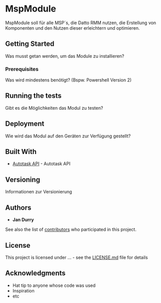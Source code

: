 # MspModule

MspModule soll für alle MSP´s, die Datto RMM nutzen, die Erstellung von Komponenten und den Nutzen dieser erleichtern und optimieren. 

## Getting Started

Was musst getan werden, um das Module zu installieren?

### Prerequisites

Was wird mindestens benötigt? (Bspw. Powershell Version 2)

## Running the tests

Gibt es die Möglichkeiten das Modul zu testen?

## Deployment

Wie wird das Modul auf den Geräten zur Verfügung gestellt? 

## Built With

* [Autotask API](https://github.com/officecenter/Autotask) - Autotask API

## Versioning

Informationen zur Versionierung

## Authors

* **Jan Durry**

See also the list of [contributors](https://github.com/cyberdyneitgmbh/MSP_Module/contributors) who participated in this project.

## License

This project is licensed under ...  - see the [LICENSE.md](LICENSE.md) file for details

## Acknowledgments

* Hat tip to anyone whose code was used
* Inspiration
* etc
